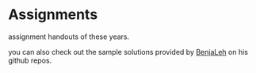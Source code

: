 # Assignments

assignment handouts of these years.

you can also check out the sample solutions provided by [BenjaLeh](https://github.com/BenjaLeh) on his github repos. 
